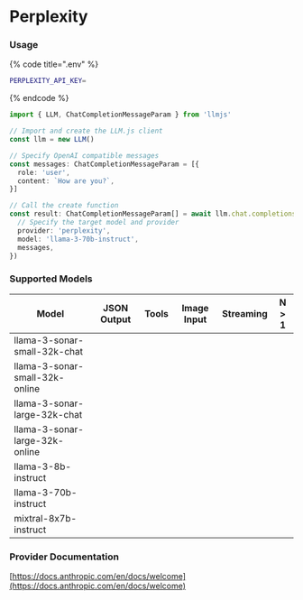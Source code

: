# Perplexity

### Usage

{% code title=".env" %}
```bash
PERPLEXITY_API_KEY=
```
{% endcode %}

```typescript
import { LLM, ChatCompletionMessageParam } from 'llmjs'

// Import and create the LLM.js client
const llm = new LLM()

// Specify OpenAI compatible messages
const messages: ChatCompletionMessageParam = [{
  role: 'user',
  content: `How are you?`,
}]

// Call the create function
const result: ChatCompletionMessageParam[] = await llm.chat.completions.create({
  // Specify the target model and provider
  provider: 'perplexity',
  model: 'llama-3-70b-instruct',
  messages,
})
```

### Supported Models

| Model                          | JSON Output | Tools | Image Input | Streaming | N > 1 |
| ------------------------------ | ----------- | ----- | ----------- | --------- | ----- |
| llama-3-sonar-small-32k-chat   |             |       |             |           |       |
| llama-3-sonar-small-32k-online |             |       |             |           |       |
| llama-3-sonar-large-32k-chat   |             |       |             |           |       |
| llama-3-sonar-large-32k-online |             |       |             |           |       |
| llama-3-8b-instruct            |             |       |             |           |       |
| llama-3-70b-instruct           |             |       |             |           |       |
| mixtral-8x7b-instruct          |             |       |             |           |       |



### Provider Documentation

[https://docs.anthropic.com/en/docs/welcome](https://docs.anthropic.com/en/docs/welcome)
